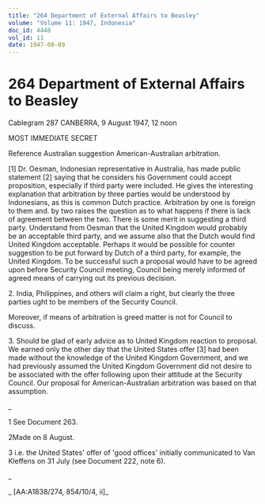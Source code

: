```yaml
---
title: "264 Department of External Affairs to Beasley"
volume: "Volume 11: 1947, Indonesia"
doc_id: 4448
vol_id: 11
date: 1947-08-09
---
```


# 264 Department of External Affairs to Beasley

Cablegram 287 CANBERRA, 9 August 1947, 12 noon

MOST IMMEDIATE SECRET

Reference Australian suggestion American-Australian arbitration.

[1] Dr. Oesman, Indonesian representative in Australia, has made public statement [2] saying that he considers his Government could accept proposition, especially if third party were included. He gives the interesting explanation that arbitration by three parties would be understood by Indonesians, as this is common Dutch practice. Arbitration by one is foreign to them and. by two raises the question as to what happens if there is lack of agreement between the two. There is some merit in suggesting a third party. Understand from Oesman that the United Kingdom would probably be an acceptable third party, and we assume also that the Dutch would find United Kingdom acceptable. Perhaps it would be possible for counter suggestion to be put forward by Dutch of a third party, for example, the United Kingdom. To be successful such a proposal would have to be agreed upon before Security Council meeting, Council being merely informed of agreed means of carrying out its previous decision.

2\. India, Philippines, and others will claim a right, but clearly the three parties ught to be members of the Security Council.

Moreover, if means of arbitration is greed matter is not for Council to discuss.

3\. Should be glad of early advice as to United Kingdom reaction to proposal. We earned only the other day that the United States offer [3] had been made without the knowledge of the United Kingdom Government, and we had previously assumed the United Kingdom Government did not desire to be associated with the offer following upon their attitude at the Security Council. Our proposal for American-Australian arbitration was based on that assumption.

_

1 See Document 263.

2Made on 8 August.

3 i.e. the United States' offer of 'good offices' initially communicated to Van Kleffens on 31 July (see Document 222, note 6).

_

_ [AA:A1838/274, 854/10/4, ii]_
